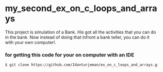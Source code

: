 # my_second_ex_on_c_loops_and_arrays

This project is simulation of a Bank.
His got all the activities that you can do in the bank.
Now instead of doing that infront a bank teller, you can do it with your own computer!.

### for getting this code for your on computer with an IDE

```sh
$ git clone https://github.com/Idanturjeman/ex_on_c_loops_and_arrays.git

```


